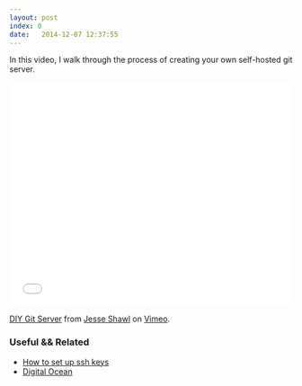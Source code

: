 ```yaml
---
layout: post
index: 0
date:   2014-12-07 12:37:55
---
```


In this video, I walk through the process of creating your own
self-hosted git server.

<iframe src="//player.vimeo.com/video/113872309?title=0&byline=0&portrait=0" width="100%" height="400" frameborder="0" webkitallowfullscreen mozallowfullscreen allowfullscreen></iframe> <p><a href="http://vimeo.com/113872309">DIY Git Server</a> from <a href="http://vimeo.com/user34026330">Jesse Shawl</a> on <a href="https://vimeo.com">Vimeo</a>.</p>

### Useful && Related

- [How to set up ssh keys](https://www.digitalocean.com/community/tutorials/how-to-set-up-ssh-keys--2)
- [Digital Ocean](http://jshawl.com/do)

